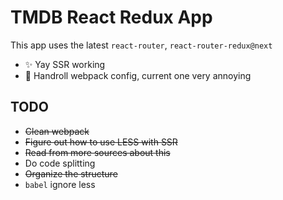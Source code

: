 # TMDB React Redux App

This app uses the latest `react-router`, `react-router-redux@next`

- :sparkles: Yay SSR working
- :bug: Handroll webpack config, current one very annoying


## TODO


- ~~Clean webpack~~
- ~~Figure out how to use LESS with SSR~~
- ~~Read from more sources about this~~
- Do code splitting
- ~~Organize the structure~~
- `babel` ignore less
